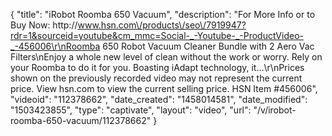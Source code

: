 {
    "title": "iRobot Roomba 650 Vacuum",
    "description": "For More Info or to Buy Now: http:\/\/www.hsn.com\/products\/seo\/7919947?rdr=1&sourceid=youtube&cm_mmc=Social-_-Youtube-_-ProductVideo-_-456006\r\nRoomba 650 Robot Vacuum Cleaner Bundle with 2 Aero Vac Filters\nEnjoy a whole new level of clean without the work or worry. Rely on your Roomba to do it for you. Boasting iAdapt technology, it...\r\nPrices shown on the previously recorded video may not represent the current price.  View hsn.com to view the current selling price. HSN Item #456006",
    "videoid": "112378662",
    "date_created": "1458014581",
    "date_modified": "1503423855",
    "type": "captivate",
    "layout": "video",
    "url": "\/v\/irobot-roomba-650-vacuum\/112378662"
}